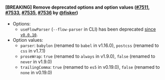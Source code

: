 #### [BREAKING] Remove deprecated options and option values ([#7511](https://github.com/prettier/prettier/pull/7511), [#7533](https://github.com/prettier/prettier/pull/7533), [#7535](https://github.com/prettier/prettier/pull/7535), [#7536](https://github.com/prettier/prettier/pull/7536) by [@fisker](https://github.com/fisker))

- Options:
  - `useFlowParser` (`--flow-parser` in CLI) has been deprecated [since `v0.0.10`](https://github.com/prettier/prettier/blob/master/CHANGELOG.md#0010).
- Option values:
  - `parser`: `babylon` (renamed to `babel` in v1.16.0), `postcss` (renamed to `css` in v1.7.1)
  - `proseWrap`: `true` (renamed to `always` in v1.9.0), `false` (renamed to `never` in v1.9.0)
  - `trailingComma`: `true` (renamed to `es5` in v0.19.0), `false` (renamed to `none` in v0.19.0)
